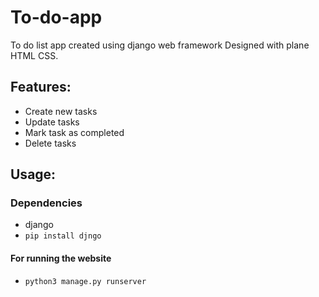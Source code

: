 # To-do-app
To do list app created using django web framework
Designed with plane HTML CSS.

## Features:
- Create new tasks
 - Update tasks
 - Mark task as completed
 - Delete tasks
 
 ## Usage:

### Dependencies
- django
- `pip install djngo`

#### For running the website
- `python3 manage.py runserver`
